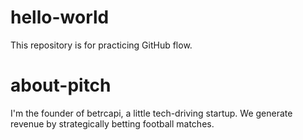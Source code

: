 # hello-world
This repository is for practicing GitHub flow.
# about-pitch
I'm the founder of betrcapi, a little tech-driving startup.
We generate revenue by strategically betting football matches.
